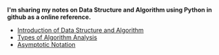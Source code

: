  <b> I'm sharing my notes on Data Structure and Algorithm using Python in github as a online reference. </b>

- <a href = "https://github.com/whoami-anoint/DSA_Python/blob/6462c7f0268c20bb41089cd31c7a27b493028890/01_DSA_intro.ipynb">Introduction of Data Structure and Algorithm</a>
- <a href = "https://github.com/whoami-anoint/DSA_Python/blob/6462c7f0268c20bb41089cd31c7a27b493028890/02_algo_analysis.ipynb">Types of Algorithm Analysis</a>
- <a href = "https://github.com/whoami-anoint/DSA_Python/blob/6462c7f0268c20bb41089cd31c7a27b493028890/03_asymptotic_notation.ipynb">Asymptotic Notation</a>
